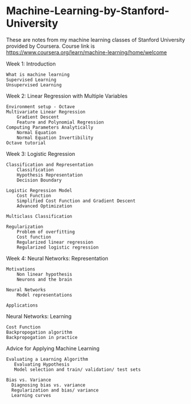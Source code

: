 # Machine-Learning-by-Stanford-University
These are notes from my machine learning classes of Stanford University provided by Coursera. Course link is 
https://www.coursera.org/learn/machine-learning/home/welcome

Week 1: Introduction

    What is machine learning
    Supervised Learning
    Unsupervised Learning
  

Week 2: Linear Regression with Multiple Variables

    Environment setup - Octave
    Multivariate Linear Regression
        Gradient Descent
        Feature and Polynomial Regression
    Computing Parameters Analytically
        Normal Equation
        Normal Equation Invertibility
    Octave tutorial
  
Week 3: Logistic Regression

    Classification and Representation
        Classification
        Hypothesis Representation
        Decision Boundary

    Logistic Regression Model
        Cost Function
        Simplified Cost Function and Gradient Descent
        Advanced Optimization

    Multiclass Classification

    Regularization
        Problem of overfitting
        Cost function
        Regularized linear regression
        Regularized logistic regression
    
Week 4: Neural Networks: Representation

    Motivations
        Non linear hypothesis
        Neurons and the brain

    Neural Networks
        Model representations

    Applications
   
Neural Networks: Learning

    Cost Function
    Backpropogation algorithm
    Backpropogation in practice


Advice for Applying Machine Learning

    Evaluating a Learning Algorithm
       Evaluating Hypothesis
       Model selection and train/ validation/ test sets

    Bias vs. Variance
      Diagnosing bias vs. variance
      Regularization and bias/ variance
      Learning curves

